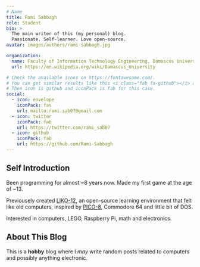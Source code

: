 ```yaml
---
# Name
title: Rami Sabbagh
role: Student
bio: >
  The main writer of this (my personal) blog.
  Passionate. Self-learner. Love open-source.
avatar: images/authors/rami-sabbagh.jpg

organization:
  name: Faculty of Information Technology Engineering, Damascus University
  url: https://en.wikipedia.org/wiki/Damascus_University

# Check the available icons on https://fontawesome.com/.
# You can get similar results like this <i class="fab fa-github"></i> after searching.
# Then icon is github and iconPack is fab for this case.
social:
  - icon: envelope
    iconPack: fas
    url: mailto:rami.sab07@gmail.com
  - icon: twitter
    iconPack: fab
    url: https://twitter.com/rami_sab07
  - icon: github
    iconPack: fab
    url: https://github.com/Rami-Sabbagh
---
```


## Self Introduction

Been programming for almost ~8 years now.
Made my first game at the age of ~13.

Previousely created [LIKO-12](https://github.com/LIKO-12/LIKO-12), an open-source learning environment that felt like old computers, inspired by [PICO-8](https://www.lexaloffle.com/pico-8.php), Commodore 64 and little bit of DOS.

Interested in computers, LEGO, Raspberry Pi, math and electronics.

## About This Blog

This is a **hobby** blog where I _may_ write random posts related to computers and possibly anything electronic.